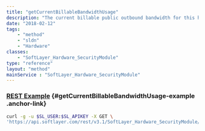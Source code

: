 ```yaml
---
title: "getCurrentBillableBandwidthUsage"
description: "The current billable public outbound bandwidth for this hardware for the current billing cycle."
date: "2018-02-12"
tags:
    - "method"
    - "sldn"
    - "Hardware"
classes:
    - "SoftLayer_Hardware_SecurityModule"
type: "reference"
layout: "method"
mainService : "SoftLayer_Hardware_SecurityModule"
---
```


### [REST Example](#getCurrentBillableBandwidthUsage-example) <a href="/article/rest/"><i class="fas fa-question"></i></a> {#getCurrentBillableBandwidthUsage-example .anchor-link} 
```bash
curl -g -u $SL_USER:$SL_APIKEY -X GET \
'https://api.softlayer.com/rest/v3.1/SoftLayer_Hardware_SecurityModule/{SoftLayer_Hardware_SecurityModuleID}/getCurrentBillableBandwidthUsage'
```
